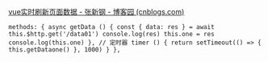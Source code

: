 [vue实时刷新页面数据 - 张新钢 - 博客园 (cnblogs.com)](https://www.cnblogs.com/zxg-code/p/13972696.html)

```
methods: { async getData () { const { data: res } = await this.$http.get('/data01') console.log(res) this.one = res console.log(this.one) }, // 定时器 timer () { return setTimeout(() => { this.getDataone() }, 1000) } },
```